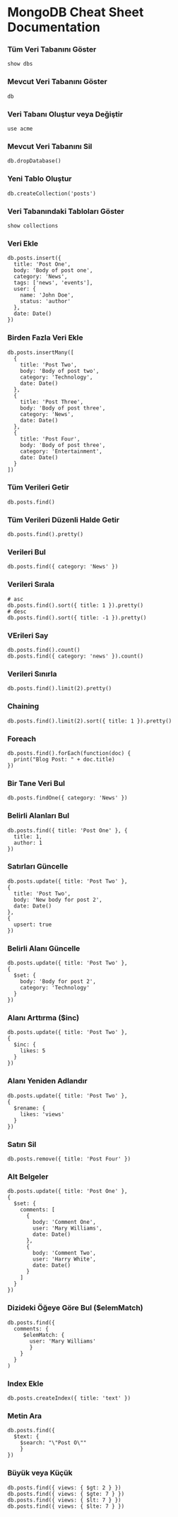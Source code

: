 # MongoDB Cheat Sheet Documentation

### Tüm Veri Tabanını Göster

```shell
show dbs
```

### Mevcut Veri Tabanını Göster

```shell
db
```

### Veri Tabanı Oluştur veya Değiştir

```shell
use acme
```

### Mevcut Veri Tabanını Sil

```shell
db.dropDatabase()
```

### Yeni Tablo Oluştur

```shell
db.createCollection('posts')
```

### Veri Tabanındaki Tabloları Göster

```shell
show collections
```

### Veri Ekle

```shell
db.posts.insert({
  title: 'Post One',
  body: 'Body of post one',
  category: 'News',
  tags: ['news', 'events'],
  user: {
    name: 'John Doe',
    status: 'author'
  },
  date: Date()
})
```

### Birden Fazla Veri Ekle

```shell
db.posts.insertMany([
  {
    title: 'Post Two',
    body: 'Body of post two',
    category: 'Technology',
    date: Date()
  },
  {
    title: 'Post Three',
    body: 'Body of post three',
    category: 'News',
    date: Date()
  },
  {
    title: 'Post Four',
    body: 'Body of post three',
    category: 'Entertainment',
    date: Date()
  }
])
```

### Tüm Verileri Getir

```shell
db.posts.find()
```

### Tüm Verileri Düzenli Halde Getir

```shell
db.posts.find().pretty()
```

### Verileri Bul

```shell
db.posts.find({ category: 'News' })
```

### Verileri Sırala

```shell
# asc
db.posts.find().sort({ title: 1 }).pretty()
# desc
db.posts.find().sort({ title: -1 }).pretty()
```

### VErileri Say

```shell
db.posts.find().count()
db.posts.find({ category: 'news' }).count()
```

### Verileri Sınırla

```shell
db.posts.find().limit(2).pretty()
```

### Chaining

```shell
db.posts.find().limit(2).sort({ title: 1 }).pretty()
```

### Foreach

```shell
db.posts.find().forEach(function(doc) {
  print("Blog Post: " + doc.title)
})
```

### Bir Tane Veri Bul

```shell
db.posts.findOne({ category: 'News' })
```

### Belirli Alanları Bul

```shell
db.posts.find({ title: 'Post One' }, {
  title: 1,
  author: 1
})
```

### Satırları Güncelle

```shell
db.posts.update({ title: 'Post Two' },
{
  title: 'Post Two',
  body: 'New body for post 2',
  date: Date()
},
{
  upsert: true
})
```

### Belirli Alanı Güncelle

```shell
db.posts.update({ title: 'Post Two' },
{
  $set: {
    body: 'Body for post 2',
    category: 'Technology'
  }
})
```

### Alanı Arttırma ($inc)

```shell
db.posts.update({ title: 'Post Two' },
{
  $inc: {
    likes: 5
  }
})
```

### Alanı Yeniden Adlandır

```shell
db.posts.update({ title: 'Post Two' },
{
  $rename: {
    likes: 'views'
  }
})
```

### Satırı Sil

```shell
db.posts.remove({ title: 'Post Four' })
```

### Alt Belgeler

```shell
db.posts.update({ title: 'Post One' },
{
  $set: {
    comments: [
      {
        body: 'Comment One',
        user: 'Mary Williams',
        date: Date()
      },
      {
        body: 'Comment Two',
        user: 'Harry White',
        date: Date()
      }
    ]
  }
})
```

### Dizideki Öğeye Göre Bul ($elemMatch)

```shell
db.posts.find({
  comments: {
     $elemMatch: {
       user: 'Mary Williams'
       }
    }
  }
)
```

### Index Ekle

```shell
db.posts.createIndex({ title: 'text' })
```

### Metin Ara

```shell
db.posts.find({
  $text: {
    $search: "\"Post O\""
    }
})
```

### Büyük veya Küçük

```shell
db.posts.find({ views: { $gt: 2 } })
db.posts.find({ views: { $gte: 7 } })
db.posts.find({ views: { $lt: 7 } })
db.posts.find({ views: { $lte: 7 } })
```

